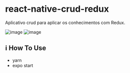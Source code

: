 # react-native-crud-redux

Aplicativo crud para aplicar os conhecimentos com Redux.

![image](https://user-images.githubusercontent.com/49764151/97650392-561a7f80-1a38-11eb-8a27-83c062d5dec0.png)
![image](https://user-images.githubusercontent.com/49764151/97650486-895d0e80-1a38-11eb-823f-f0841a18d314.png)


## :information_source: How To Use

- yarn 
- expo start
